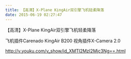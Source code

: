```yaml
---
title: 【高清】X-Plane KingAir双引擎飞机轻柔降落
date: 2015-06-19 02:27:47
---
```


【高清】X-Plane KingAir双引擎飞机轻柔降落

飞机插件Carenado KingAir B200
视角插件X-Camera 2.0


http://v.youku.com/v_show/id_XMTI2MzI2Mjc3Ng==.html

